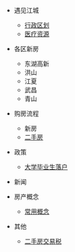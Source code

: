 - 遇见江城
  - [行政区划](docs/basic-information/administrative-division.md)
  - [医疗资源](docs/basic-information/medical-resources.md)
- 各区新房
  - 东湖高新
  - 洪山
  - 江夏
  - 武昌
  - 青山
- 购房流程
  
  - 新房
  - [二手房](docs/purchase-process/second-hand-housing-purchase-process.md)
- 政策
  - [ 大学毕业生落户](docs/policy/college-students-settle-down.md)
- 新闻
- 房产概念
  
  - [常用概念](docs/concept/common-real-estate-concepts.md)
- 其他
  - [二手房交易税](docs/other/second-hand-housing-transaction-tax.md)

